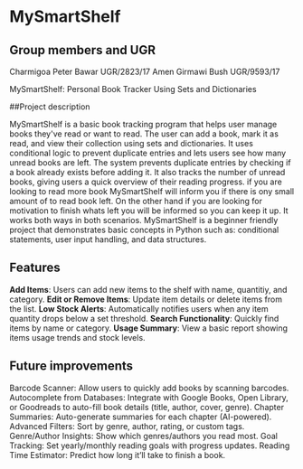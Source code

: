 # MySmartShelf

## Group members and UGR

Charmigoa Peter Bawar      UGR/2823/17
Amen Girmawi Bush          UGR/9593/17




MySmartShelf: Personal Book Tracker Using Sets and Dictionaries

##Project description

MySmartShelf is a basic book tracking program that helps user manage books they've read or want to read.
The user can add a book, mark it as read, and view their collection using sets and dictionaries.
It uses conditional logic to prevent duplicate entries and lets users see how many unread books are left.
The system prevents duplicate entries by checking if a book already exists before adding it.
It also tracks the number of unread books, giving users a quick overview of their reading progress.
if you are looking to read more book MySmartShelf will inform you if there is ony small amount of to read book left.
On the other hand if you are looking for motivation to finish whats left you will be informed so you can keep it up.
It works both ways in both scenarios.
MySmartShelf is a beginner friendly project that demonstrates basic concepts in Python such as:
conditional statements, user input handling, and data structures.

## Features

**Add Items**: Users can add new items to the shelf with name, quantitiy, and category.
**Edit or Remove Items**: Update item details or delete items from the list.
**Low Stock Alerts**: Automatically notifies users when any item quantity drops below a set threshold.
**Search Functionality**: Quickly find items by name or category.
**Usage Summary**: View a basic report showing items usage trends and stock levels.

## Future improvements 

Barcode Scanner: Allow users to quickly add books by scanning barcodes.
Autocomplete from Databases: Integrate with Google Books, Open Library, or Goodreads to auto-fill book details (title, author, cover, genre).
Chapter Summaries: Auto-generate summaries for each chapter (AI-powered).
Advanced Filters: Sort by genre, author, rating, or custom tags.
Genre/Author Insights: Show which genres/authors you read most.
Goal Tracking: Set yearly/monthly reading goals with progress updates.
Reading Time Estimator: Predict how long it’ll take to finish a book.
